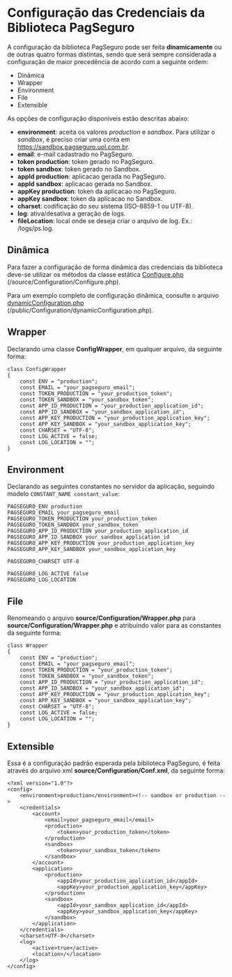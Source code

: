 # Configuração das Credenciais da Biblioteca PagSeguro
A configuração da biblioteca PagSeguro pode ser feita **dinamicamente** ou de outras quatro formas distintas, sendo que será sempre considerada 
a configuração de maior precedência de acordo com a seguinte ordem:

* Dinâmica
* Wrapper
* Environment
* File
* Extensible


As opções de configuração disponíveis estão descritas abaixo:

- **environment**: aceita os valores *production* e *sandbox*. Para utilizar o *sandbox*, é preciso criar uma conta em https://sandbox.pagseguro.uol.com.br.
- **email**: e-mail cadastrado no PagSeguro.
- **token production**: token gerado no PagSeguro.
- **token sandbox**: token gerado no Sandbox.
- **appId production**: aplicacao gerada no PagSeguro.
- **appId sandbox**: aplicacao gerada no Sandbox.
- **appKey production**: token da aplicacao no PagSeguro.
- **appKey sandbox**: token da aplicacao no Sandbox.
- **charset**: codificação do seu sistema (ISO-8859-1 ou UTF-8).
- **log**: ativa/desativa a geração de logs.
- **fileLocation**: local onde se deseja criar o arquivo de log. Ex.: /logs/ps.log.

## Dinâmica
Para fazer a configuração de forma dinâmica das credenciais da biblioteca deve-se utilizar os métodos da classe estática [Configure.php](/source/Configuration/Configure.php) (/source/Configuration/Configure.php).

Para um exemplo completo de configuração dinâmica, consulte o arquivo [dynamicConfiguration.php](/public/Configuration/dynamicConfiguration.php) (/public/Configuration/dynamicConfiguration.php).

## Wrapper
Declarando uma classe **ConfigWrapper**, em qualquer arquivo, da seguinte forma:

```
class ConfigWrapper
{
    const ENV = "production";
    const EMAIL = "your_pagseguro_email";
    const TOKEN_PRODUCTION = "your_production_token";
    const TOKEN_SANDBOX = "your_sandbox_token";
    const APP_ID_PRODUCTION = "your_production_application_id";
    const APP_ID_SANDBOX = "your_sandbox_application_id";
    const APP_KEY_PRODUCTION = "your_production_application_key";
    const APP_KEY_SANDBOX = "your_sandbox_application_key";
    const CHARSET = "UTF-8";
    const LOG_ACTIVE = false;
    const LOG_LOCATION = "";
}
```

## Environment
Declarando as seguintes constantes no servidor da aplicação, seguindo modelo ```CONSTANT_NAME constant_value```:
```
PAGSEGURO_ENV production
PAGSEGURO_EMAIL your_pagseguro_email
PAGSEGURO_TOKEN_PRODUCTION your_production_token
PAGSEGURO_TOKEN_SANDBOX your_sandbox_token
PAGSEGURO_APP_ID_PRODUCTION your_production_application_id
PAGSEGURO_APP_ID_SANDBOX your_sandbox_application_id
PAGSEGURO_APP_KEY_PRODUCTION your_production_application_key
PAGSEGURO_APP_KEY_SANDBOX your_sandbox_application_key

PAGSEGURO_CHARSET UTF-8

PAGSEGURO_LOG_ACTIVE false
PAGSEGURO_LOG_LOCATION 
```

## File

Renomeando o arquivo **source/Configuration/Wrapper.php** para **source/Configuration/Wrapper.php** e  atribuindo valor para as constantes da seguinte forma:
```
class Wrapper
{
    const ENV = "production";
    const EMAIL = "your_pagseguro_email";
    const TOKEN_PRODUCTION = "your_production_token";
    const TOKEN_SANDBOX = "your_sandbox_token";
    const APP_ID_PRODUCTION = "your_production_application_id";
    const APP_ID_SANDBOX = "your_sandbox_application_id";
    const APP_KEY_PRODUCTION = "your_production_application_key";
    const APP_KEY_SANDBOX = "your_sandbox_application_key";
    const CHARSET = "UTF-8";
    const LOG_ACTIVE = false;
    const LOG_LOCATION = "";
}
```

## Extensible
Essa é a configuração padrão esperada pela biblioteca PagSeguro, é feita através do arquivo xml **source/Configuration/Conf.xml**, da seguinte forma:
```
<?xml version="1.0"?>
<config>
    <environment>production</environment><!-- sandbox or production -->
    <credentials>
        <account>
            <email>your_pagseguro_email</email>
            <production>
                <token>your_production_token</token>
            </production>
            <sandbox>
                <token>your_sandbox_token</token>
            </sandbox>
        </account>
        <application>
            <production>
                <appId>your_production_application_id</appId>
                <appKey>your_production_application_key</appKey>
            </production>
            <sandbox>
                <appId>your_sandbox_application_id</appId>
                <appKey>your_sandbox_application_key</appKey>
            </sandbox>
        </application>
    </credentials>
    <charset>UTF-8</charset>
    <log>
        <active>true</active>
        <location>/</location>
    </log>
</config>
```